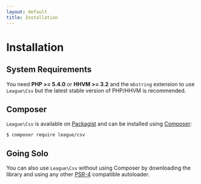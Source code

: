 ```yaml
---
layout: default
title: Installation
---
```


# Installation

## System Requirements

You need **PHP >= 5.4.0** or **HHVM >= 3.2** and the `mbstring` extension to use `League\Csv` but the latest stable version of PHP/HHVM is recommended.

## Composer

`League\Csv` is available on [Packagist](https://packagist.org/packages/league/csv) and can be installed using [Composer](https://getcomposer.org/):

~~~
$ composer require league/csv
~~~

## Going Solo

You can also use `League\Csv` without using Composer by downloading the library and using any other [PSR-4](http://www.php-fig.org/psr/psr-4/) compatible autoloader.
